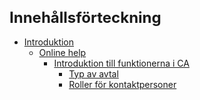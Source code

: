 <style> 
h1 { font-size:24px; } 
h2 { font-size:22px; } 
h3 { font-size:20px; } 
h4 { font-size:18px; } 
h5 { font-size:16px; }  
table th { font-size:14px !important; text-align:left !important; }
table td { font-size:14px !important; text-align:left !important; }
</style>


# Innehållsförteckning

* [Introduktion](https://github.com/fridasimonsson/fridatest/blob/master/sv-SE/online-help/introduction.md)
	* [Online help](https://github.com/fridasimonsson/fridatest/blob/master/sv-SE/online-help/introduction.md#onlinehelp)
		* [Introduktion till funktionerna i CA](https://github.com/fridasimonsson/fridatest/blob/master/sv-SE/online-help/funcdescription/funcdescriptionintro.md)
			* [Typ av avtal](https://github.com/fridasimonsson/fridatest/blob/master/sv-SE/online-help/funcdescription/administration/typeofcontract.md)
			* [Roller för kontaktpersoner](https://github.com/fridasimonsson/fridatest/blob/master/sv-SE/online-help/funcdescription/administration/contactroles.md)
				

